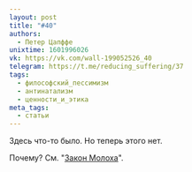 ```yaml
---
layout: post
title: "#40"
authors:
  - Петер Цапффе
unixtime: 1601996026
vk: https://vk.com/wall-199052526_40
telegram: https://t.me/reducing_suffering/37
tags:
  - философский_пессимизм
  - антинатализм
  - ценности_и_этика
meta_tags:
  - статьи
---
```

Здесь что-то было. Но теперь этого нет.

Почему? См. "[Закон Молоха](711.html)".